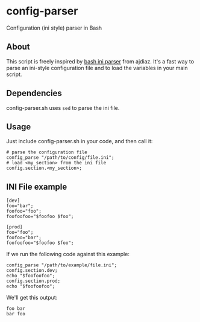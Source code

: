 config-parser
=============

Configuration (ini style) parser in Bash


About
-----

This script is freely inspired by [bash ini parser](http://ajdiaz.wordpress.com/2008/02/09/bash-ini-parser/) from ajdiaz.
It's a fast way to parse an ini-style configuration file and to load the variables in your main script.


Dependencies
------------

config-parser.sh uses `sed` to parse the ini file.


Usage
-----

Just include config-parser.sh in your code, and then call it:

	# parse the configuration file
	config_parse "/path/to/config/file.ini";
	# load <my_section> from the ini file
	config.section.<my_section>;


INI File example
----------------

	[dev]
	foo="bar";
	foofoo="foo";
	foofoofoo="$foofoo $foo";

	[prod]
	foo="foo";
	foofoo="bar";
	foofoofoo="$foofoo $foo";

If we run the following code against this example:

	config_parse "/path/to/example/file.ini";
	config.section.dev;
	echo "$foofoofoo";
	config.section.prod;
	echo "$foofoofoo";

We'll get this output:

	foo bar
	bar foo